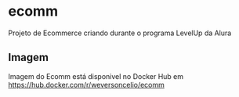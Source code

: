 # ecomm

Projeto de Ecommerce criando durante o programa LevelUp da Alura

## Imagem

Imagem do Ecomm está disponivel no Docker Hub em <https://hub.docker.com/r/weversoncelio/ecomm>
